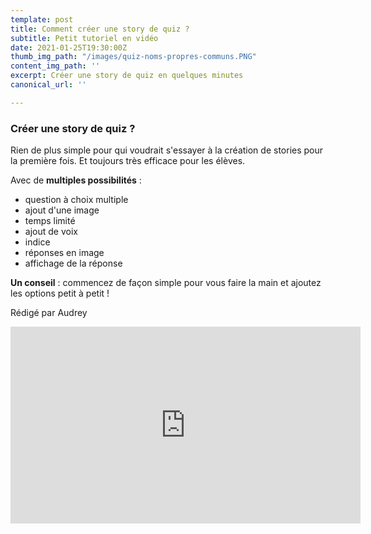 ```yaml
---
template: post
title: Comment créer une story de quiz ?
subtitle: Petit tutoriel en vidéo
date: 2021-01-25T19:30:00Z
thumb_img_path: "/images/quiz-noms-propres-communs.PNG"
content_img_path: ''
excerpt: Créer une story de quiz en quelques minutes
canonical_url: ''

---
```

### Créer une story de quiz ?

Rien de plus simple pour qui voudrait s'essayer à la création de stories pour la première fois. Et toujours très efficace pour les élèves.

Avec de **multiples possibilités** :

* question à choix multiple
* ajout d'une image
* temps limité
* ajout de voix
* indice
* réponses en image
* affichage de la réponse

**Un conseil** : commencez de façon simple pour vous faire la main et ajoutez les options petit à petit !

Rédigé par Audrey

<!-- youtube.snippet -->
<iframe width="560" height="315" src="https://www.youtube.com/embed/HBOZo7SajbI" frameborder="0" allow="accelerometer; autoplay; clipboard-write; encrypted-media; gyroscope; picture-in-picture" allowfullscreen></iframe>